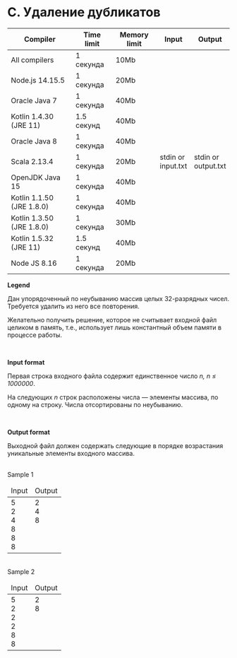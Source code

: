 # C. Удаление дубликатов

<table>
  <thead>
    <tr>
      <th>Compiler</th>
      <th>Time limit</th>
      <th>Memory limit</th>
      <th>Input</th>
      <th>Output</th>
    </tr>
  </thead>
  <tbody>
      <tr>
        <td>All compilers</td>
        <td>1 секунда</td>
        <td>10Mb</td>
        <td rowspan=11>stdin or <br>input.txt</td>
        <td rowspan=11>stdin or <br>output.txt</td>
      </tr>
      <tr>
        <td>Node.js 14.15.5</td>
        <td>1 секунда</td>
        <td>20Mb</td>
      </tr>
      <tr>
        <td>Oracle Java 7</td>
        <td>1 секунда</td>
        <td>40Mb</td>
      </tr>
      <tr>
        <td>Kotlin 1.4.30 (JRE 11)</td>
        <td>1.5 секунд</td>
        <td>40Mb</td>
      </tr>
      <tr>
        <td>Oracle Java 8</td>
        <td>1 секунда</td>
        <td>40Mb</td>
      </tr>
      <tr>
        <td>Scala 2.13.4</td>
        <td>1 секунда</td>
        <td>20Mb</td>
      </tr>
      <tr>
        <td>OpenJDK Java 15</td>
        <td>1 секунда</td>
        <td>40Mb</td>
      </tr>
      <tr>
        <td>Kotlin 1.1.50 (JRE 1.8.0)</td>
        <td>1 секунда</td>
        <td>40Mb</td>
      </tr>
      <tr>
        <td>Kotlin 1.3.50 (JRE 1.8.0)</td>
        <td>1 секунда</td>
        <td>30Mb</td>
      </tr>
      <tr>
        <td>Kotlin 1.5.32 (JRE 11)</td>
        <td>1.5 секунд</td>
        <td>40Mb</td>
      </tr>
      <tr>
        <td>Node JS 8.16</td>
        <td>1 секунда</td>
        <td>20Mb</td>
      </tr>
  </tbody>
</table>

**Legend**

Дан упорядоченный по неубыванию массив целых 32-разрядных чисел. Требуется удалить из него все повторения.

Желательно получить решение, которое не считывает входной файл целиком в память, т.е., использует лишь константный объем памяти в процессе работы.

<br>

**Input format**

Первая строка входного файла содержит единственное число _n, n ≤ 1000000_.

На следующих _n_ строк расположены числа — элементы массива, по одному на строку. Числа отсортированы по неубыванию.

<br>

**Output format**

Выходной файл должен содержать следующие в порядке возрастания уникальные элементы входного массива.

<br>
Sample 1

<table>
    <thead>
        <tr>
            <td>Input</td>    
            <td>Output</td>    
        </tr>
    </thead>
    <tr>
        <td>
            5<br>
            2<br>
            4<br>
            8<br>
            8<br>
            8
        </td>
        <td valign='top'>
            2<br>
            4<br>
            8
        </td>
    </tr>
</table>

<br>
Sample 2

<table>
    <thead>
        <tr>
            <td>Input</td>    
            <td>Output</td>    
        </tr>
    </thead>
    <tr>
        <td>
            5<br>
            2<br>
            2<br>
            2<br>
            8<br>
            8
        </td>
        <td valign='top'>
            2<br>
            8
        </td>
    </tr>
</table>